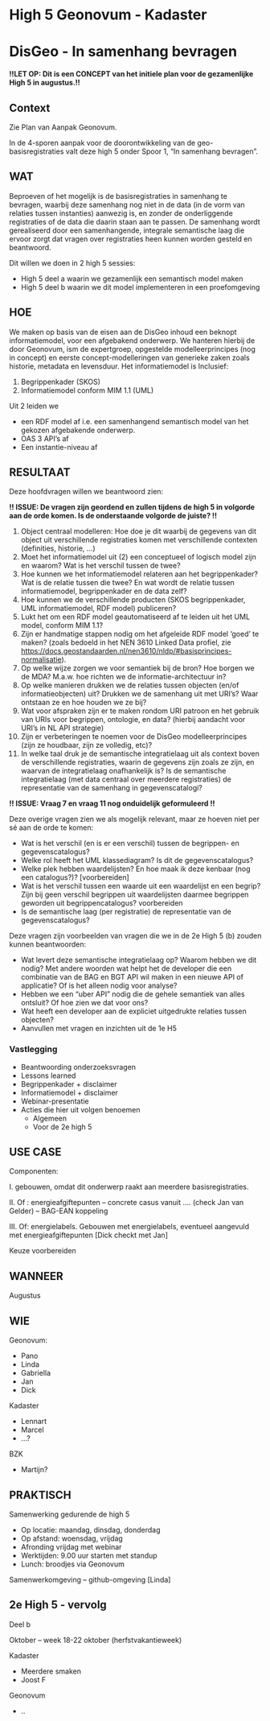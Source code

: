 # High 5 Geonovum - Kadaster
# DisGeo - In samenhang bevragen

**!!**LET OP: Dit is een **CONCEPT** van het initiele plan voor de gezamenlijke High 5 in augustus.**!!**

## Context
Zie Plan van Aanpak Geonovum.

In de 4-sporen aanpak voor de doorontwikkeling van de geo-basisregistraties valt deze high 5 onder Spoor 1, “In samenhang bevragen”. 

## WAT
Beproeven of het mogelijk is de basisregistraties in samenhang te bevragen, waarbij deze samenhang nog niet in de data (in de vorm van relaties tussen instanties) aanwezig is, en zonder de onderliggende registraties of de data die daarin staan aan te passen. De samenhang wordt gerealiseerd door een samenhangende, integrale semantische laag die ervoor zorgt dat vragen over registraties heen kunnen worden gesteld en beantwoord. 

Dit willen we doen in 2 high 5 sessies: 
-	High 5 deel a waarin we gezamenlijk een semantisch model maken
-	High 5 deel b waarin we dit model implementeren in een proefomgeving

## HOE
We maken op basis van de eisen aan de DisGeo inhoud een beknopt informatiemodel, voor een afgebakend onderwerp. We hanteren hierbij de door Geonovum, ism de expertgroep, opgestelde modelleerprincipes (nog in concept) en eerste concept-modelleringen van generieke zaken zoals historie, metadata en levensduur. Het informatiemodel is Inclusief:
1.	Begrippenkader (SKOS)
2.	Informatiemodel conform MIM 1.1 (UML)

Uit 2 leiden we 
- een RDF model af i.e. een samenhangend semantisch model van het gekozen afgebakende onderwerp. 
- OAS 3 API’s af
- Een instantie-niveau af

## RESULTAAT
Deze hoofdvragen willen we beantwoord zien: 

**!! ISSUE: De vragen zijn geordend en zullen tijdens de high 5 in volgorde aan de orde komen. Is de onderstaande volgorde de juiste? !!**

1. Object centraal modelleren: Hoe doe je dit waarbij de gegevens van dit object uit verschillende registraties komen met verschillende contexten (definities, historie, …)
2. Moet het informatiemodel uit (2) een conceptueel of logisch model zijn en waarom? Wat is het verschil tussen de twee? 
3. Hoe kunnen we het informatiemodel relateren aan het begrippenkader? Wat is de relatie tussen die twee? En wat wordt de relatie tussen informatiemodel, begrippenkader en de data zelf?
4. Hoe kunnen we de verschillende producten (SKOS begrippenkader, UML informatiemodel, RDF model) publiceren?
5. Lukt het om een RDF model geautomatiseerd af te leiden uit het UML model, conform MIM 1.1? 
6. Zijn er handmatige stappen nodig om het afgeleide RDF model ‘goed’ te maken? (zoals bedoeld in het NEN 3610 Linked Data profiel, zie https://docs.geostandaarden.nl/nen3610/nldp/#basisprincipes-normalisatie). 
7. Op welke wijze zorgen we voor semantiek bij de bron? Hoe borgen we de MDA? M.a.w. hoe richten we de informatie-architectuur in?
8. Op welke manieren drukken we de relaties tussen objecten (en/of informatieobjecten) uit? Drukken we de samenhang uit met URI’s? Waar ontstaan ze en hoe houden we ze bij? 
9. Wat voor afspraken zijn er te maken rondom URI patroon en het gebruik van URIs voor begrippen, ontologie, en data? (hierbij aandacht voor URI’s in NL API strategie) 
10. Zijn er verbeteringen te noemen voor de DisGeo modelleerprincipes (zijn ze houdbaar, zijn ze volledig, etc)?
11. In welke taal druk je de semantische integratielaag uit als context boven de verschillende registraties, waarin de gegevens zijn zoals ze zijn, en waarvan de integratielaag onafhankelijk is? Is de semantische integratielaag (met data centraal over meerdere registraties) de representatie van de samenhang in gegevenscatalogi?

**!! ISSUE: Vraag 7 en vraag 11 nog onduidelijk geformuleerd !!**

Deze overige vragen zien we als mogelijk relevant, maar ze hoeven niet per sé aan de orde te komen: 
-	Wat is het verschil (en is er een verschil) tussen de begrippen- en gegevenscatalogus?
-	Welke rol heeft het UML klassediagram? Is dit de gegevenscatalogus?
-	Welke plek hebben waardelijsten? En hoe maak ik deze kenbaar (nog een catalogus?)? [voorbereiden]
-	Wat is het verschil tussen een waarde uit een waardelijst en een begrip? Zijn bij geen verschil begrippen uit waardelijsten daarmee begrippen geworden uit begrippencatalogus? voorbereiden
-	Is de semantische laag (per registratie) de representatie van de gegevenscatalogus?

Deze vragen zijn voorbeelden van vragen die we in de 2e High 5 (b) zouden kunnen beantwoorden: 
-	Wat levert deze semantische integratielaag op? Waarom hebben we dit nodig? Met andere woorden wat helpt het de developer die een combinatie van de BAG en BGT API wil maken in een nieuwe API of applicatie? Of is het alleen nodig voor analyse?
-	Hebben we een “uber API” nodig die de gehele semantiek van alles ontsluit? Of hoe zien we dat voor ons?
- Wat heeft een developer aan de expliciet uitgedrukte relaties tussen objecten?
-	Aanvullen met vragen en inzichten uit de 1e H5

### Vastlegging
- Beantwoording onderzoeksvragen
- Lessons learned
- Begrippenkader + disclaimer
- Informatiemodel + disclaimer
- Webinar-presentatie
- Acties die hier uit volgen benoemen
  - Algemeen
  - Voor de 2e high 5

## USE CASE
Componenten:

I.	gebouwen, omdat dit onderwerp raakt aan meerdere basisregistraties. 

II.	Of : energieafgiftepunten – concrete casus vanuit …. (check Jan van Gelder) – BAG-EAN koppeling

III.	Of: energielabels. Gebouwen met energielabels, eventueel aangevuld met energieafgiftepunten [Dick checkt met Jan]

Keuze voorbereiden

## WANNEER
Augustus

## WIE
Geonovum:
- Pano
- Linda
- Gabriella
- Jan 
- Dick

Kadaster
- Lennart
- Marcel
- …?

BZK
- Martijn?

## PRAKTISCH
Samenwerking gedurende de high 5
- Op locatie:	maandag, dinsdag, donderdag
- Op afstand: 	woensdag, vrijdag
- Afronding	vrijdag met webinar
- Werktijden:  	9.00 uur starten met standup
- Lunch: 		broodjes via Geonovum

Samenwerkomgeving – github-omgeving [Linda] 

## 2e High 5 - vervolg
Deel b 

Oktober – week 18-22 oktober (herfstvakantieweek)

Kadaster
- Meerdere smaken
- Joost F	 

Geonovum
- ..
